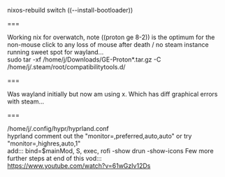 nixos-rebuild switch ((--install-bootloader))  
  
===  
  
Working nix for overwatch, note ((proton ge 8-2)) is the optimum for the non-mouse click to any loss of mouse after death / no steam instance running sweet spot for wayland...    
sudo tar -xf /home/j/Downloads/GE-Proton*.tar.gz -C /home/j/.steam/root/compatibilitytools.d/  
  
===    
  
Was wayland initially but now am using x. Which has diff graphical errors with steam...    
  
===  
  
/home/j/.config/hypr/hyprland.conf  
hyprland comment out the "monitor=,preferred,auto,auto" or try "monitor=,highres,auto,1"   
add:::  bind=$mainMod, S, exec, rofi -show drun -show-icons
  Few more further steps at end of this vod:::  
https://www.youtube.com/watch?v=61wGzIv12Ds  
